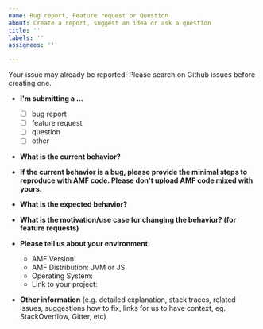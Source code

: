 ```yaml
---
name: Bug report, Feature request or Question
about: Create a report, suggest an idea or ask a question
title: ''
labels: ''
assignees: ''

---
```


Your issue may already be reported! Please search on Github issues before creating one.

* **I'm submitting a ...**
  - [ ] bug report
  - [ ] feature request
  - [ ] question
  - [ ] other

* **What is the current behavior?**

* **If the current behavior is a bug, please provide the minimal steps to reproduce with AMF code. Please don't upload AMF code mixed with yours.**

* **What is the expected behavior?**

* **What is the motivation/use case for changing the behavior? (for feature requests)**

* **Please tell us about your environment:**
  
  - AMF Version:
  - AMF Distribution: JVM or JS 
  - Operating System:
  - Link to your project:

* **Other information** (e.g. detailed explanation, stack traces, related issues, suggestions how to fix, links for us to have context, eg. StackOverflow, Gitter, etc)

